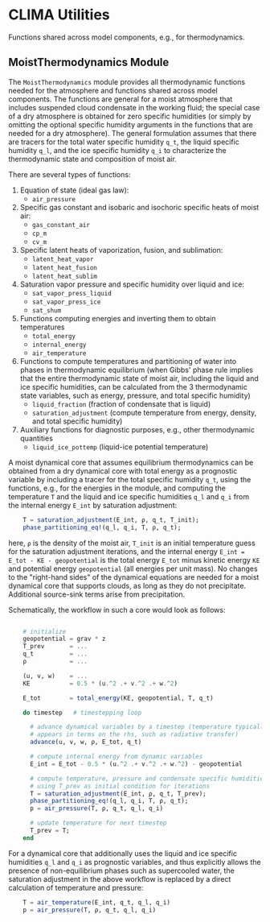 # CLIMA Utilities
Functions shared across model components, e.g., for thermodynamics.

## MoistThermodynamics Module

The `MoistThermodynamics` module provides all thermodynamic functions needed for the atmosphere and functions shared across model components. The functions are general for a moist atmosphere that includes suspended cloud condensate in the working fluid; the special case of a dry atmosphere is obtained for zero specific humidities (or simply by omitting the optional specific humidity arguments in the functions that are needed for a dry atmosphere). The general formulation assumes that there are tracers for the total water specific humidity `q_t`, the liquid specific humidity `q_l`, and the ice specific humidity `q_i` to characterize the thermodynamic state and composition of moist air.

There are several types of functions:

1. Equation of state (ideal gas law):
    * `air_pressure`
2. Specific gas constant and isobaric and isochoric specific heats of moist air:
    * `gas_constant_air`
    * `cp_m`
    * `cv_m`
3. Specific latent heats of vaporization, fusion, and sublimation:
    * `latent_heat_vapor`
    * `latent_heat_fusion`
    * `latent_heat_sublim`
4. Saturation vapor pressure and specific humidity over liquid and ice:
    * `sat_vapor_press_liquid`
    * `sat_vapor_press_ice`
    * `sat_shum`
5. Functions computing energies and inverting them to obtain temperatures
    * `total_energy`
    * `internal_energy`
    * `air_temperature`
6. Functions to compute temperatures and partitioning of water into phases in thermodynamic equilibrium (when Gibbs' phase rule implies that the entire thermodynamic state of moist air, including the liquid and ice specific humidities, can be calculated from the 3 thermodynamic state variables, such as energy, pressure, and total specific humidity)
    * `liquid_fraction` (fraction of condensate that is liquid)
    * `saturation_adjustment` (compute temperature from energy, density, and total specific humidity)
7. Auxiliary functions for diagnostic purposes, e.g., other thermodynamic quantities
    * `liquid_ice_pottemp` (liquid-ice potential temperature)

A moist dynamical core that assumes equilibrium thermodynamics can be obtained from a dry dynamical core with total energy as a prognostic variable by including a tracer for the total specific humidity `q_t`, using the functions, e.g., for the energies in the module, and computing the temperature `T` and the liquid and ice specific humidities `q_l` and `q_i` from the internal energy `E_int` by saturation adjustment:
```julia
    T = saturation_adjustment(E_int, ρ, q_t, T_init);
    phase_partitioning_eq!(q_l, q_i, T, ρ, q_t);
```
here, `ρ` is the density of the moist air, `T_init` is an initial temperature guess for the saturation adjustment iterations, and the internal energy `E_int = E_tot - KE - geopotential` is the total energy `E_tot` minus kinetic energy `KE` and potential energy `geopotential` (all energies per unit mass). No changes to the "right-hand sides" of the dynamical equations are needed for a moist dynamical core that supports clouds, as long as they do not precipitate. Additional source-sink terms arise from precipitation.

Schematically, the workflow in such a core would look as follows:
```julia

    # initialize
    geopotential = grav * z
    T_prev       = ...
    q_t          = ...
    ρ            = ...

    (u, v, w)    = ...
    KE           = 0.5 * (u.^2 .+ v.^2 .+ w.^2)

    E_tot        = total_energy(KE, geopotential, T, q_t)

    do timestep   # timestepping loop

      # advance dynamical variables by a timestep (temperature typically
      # appears in terms on the rhs, such as radiative transfer)
      advance(u, v, w, ρ, E_tot, q_t)  

      # compute internal energy from dynamic variables
      E_int = E_tot - 0.5 * (u.^2 .+ v.^2 .+ w.^2) - geopotential

      # compute temperature, pressure and condensate specific humidities,
      # using T_prev as initial condition for iterations
      T = saturation_adjustment(E_int, ρ, q_t, T_prev);
      phase_partitioning_eq!(q_l, q_i, T, ρ, q_t);
      p = air_pressure(T, ρ, q_t, q_l, q_i)

      # update temperature for next timestep
      T_prev = T;  
    end
```

For a dynamical core that additionally uses the liquid and ice specific humidities `q_l` and `q_i` as prognostic variables, and thus explicitly allows the presence of non-equilibrium phases such as supercooled water, the saturation adjustment in the above workflow is replaced by a direct calculation of temperature and pressure:
```julia
    T = air_temperature(E_int, q_t, q_l, q_i)
    p = air_pressure(T, ρ, q_t, q_l, q_i)
```
